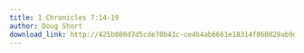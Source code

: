 ```yaml
---
title: 1 Chronicles 7:14-19
author: Doug Short
download_link: http://425b080d7d5cde70b41c-ce4b4ab6661e18314f060829ab9d3455.r81.cf2.rackcdn.com/2014-04-06-1_chronicles_7_14_19.mp3
---
```

